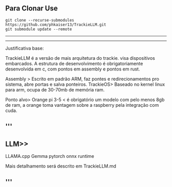 **Para Clonar Use**
---
    git clone --recurse-submodules https://github.com/phkaiser13/TrackieLLM.git
    git submodule update --remote
---
---
Justificativa base:

TrackieLLM é a versão de mais arquitetura do trackie.
visa dispositivos embarcados.
A estrutura de desenvolvimento é obrigatoriamente desenvolvida em c, com pontos em assembly e pontos em rust.

Assembly > Escrito em padrão ARM, faz pontes e redirecionamentos pro sistema, abre portas e salva ponteiros.
TrackieOS> Baseado no kernel linux para arm, ocupa de 30-70mb de memória ram.

Ponto alvo> Orange pi 3-5 < é obrigatório um modelo com pelo menos 8gb de ram, a orange toma vantagem sobre a raspberry pela integração com cuda.

'''
---


LLM>>
---
LLAMA.cpp
Gemma
pytorch
onnx runtime

Mais detalhamento será descrito em TrackieLLM.md

'''
---
